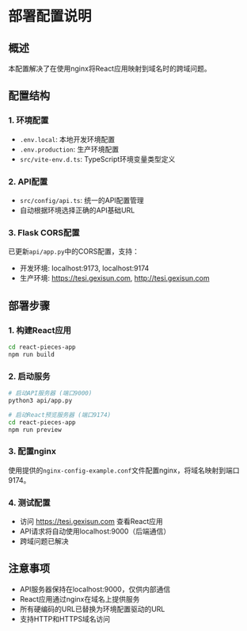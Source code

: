 # 部署配置说明

## 概述
本配置解决了在使用nginx将React应用映射到域名时的跨域问题。

## 配置结构

### 1. 环境配置
- `.env.local`: 本地开发环境配置
- `.env.production`: 生产环境配置
- `src/vite-env.d.ts`: TypeScript环境变量类型定义

### 2. API配置
- `src/config/api.ts`: 统一的API配置管理
- 自动根据环境选择正确的API基础URL

### 3. Flask CORS配置
已更新`api/app.py`中的CORS配置，支持：
- 开发环境: localhost:9173, localhost:9174
- 生产环境: https://tesi.gexisun.com, http://tesi.gexisun.com

## 部署步骤

### 1. 构建React应用
```bash
cd react-pieces-app
npm run build
```

### 2. 启动服务
```bash
# 启动API服务器 (端口9000)
python3 api/app.py

# 启动React预览服务器 (端口9174)
cd react-pieces-app
npm run preview
```

### 3. 配置nginx
使用提供的`nginx-config-example.conf`文件配置nginx，将域名映射到端口9174。

### 4. 测试配置
- 访问 https://tesi.gexisun.com 查看React应用
- API请求将自动使用localhost:9000（后端通信）
- 跨域问题已解决

## 注意事项
- API服务器保持在localhost:9000，仅供内部通信
- React应用通过nginx在域名上提供服务
- 所有硬编码的URL已替换为环境配置驱动的URL
- 支持HTTP和HTTPS域名访问
